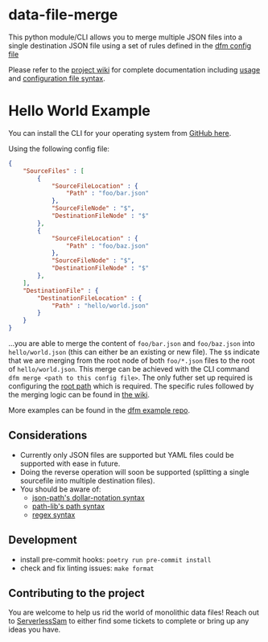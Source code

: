 # data-file-merge

This python module/CLI allows you to merge multiple JSON files into a single destination JSON file using a set of rules defined in the [dfm config file](https://github.com/ServerlessSam/data-file-merge/wiki/Configuration)

Please refer to the [project wiki](https://github.com/ServerlessSam/data-file-merge/wiki) for complete documentation including [usage](https://github.com/ServerlessSam/data-file-merge/wiki/Usage) and [configuration file syntax](https://github.com/ServerlessSam/data-file-merge/wiki/Configuration).

# Hello World Example

You can install the CLI for your operating system from [GitHub here](https://github.com/ServerlessSam/data-file-merge/releases).

Using the following config file:
```json
{
    "SourceFiles" : [
        {
            "SourceFileLocation" : {
                "Path" : "foo/bar.json"
            },
            "SourceFileNode" : "$",
            "DestinationFileNode" : "$"
        },
        {
            "SourceFileLocation" : {
                "Path" : "foo/baz.json"
            },
            "SourceFileNode" : "$",
            "DestinationFileNode" : "$"
        },
    ],
    "DestinationFile" : {
        "DestinationFileLocation" : {
            "Path" : "hello/world.json"
        }
    }
}
```
...you are able to merge the content of `foo/bar.json` and `foo/baz.json` into `hello/world.json` (this can either be an existing or new file). The `$`s indicate that we are merging from the root node of both `foo/*.json` files to the root of `hello/world.json`.
This merge can be achieved with the CLI command `dfm merge <path to this config file>`.
The only futher set up required is configuring the [root path](https://github.com/ServerlessSam/data-file-merge/wiki/Usage#more-on-the-root-path) which is required.
The specific rules followed by the merging logic can be found in [the wiki](https://github.com/ServerlessSam/data-file-merge/wiki/Merging-Logic).

More examples can be found in the [dfm example repo](https://github.com/ServerlessSam/dfm-examples).

## Considerations

* Currently only JSON files are supported but YAML files could be supported with ease in future.
* Doing the reverse operation will soon be supported (splitting a single sourcefile into multiple destination files).
* You should be aware of:
  * [json-path's dollar-notation syntax](https://pypi.org/project/jsonpath-ng/)
  * [path-lib's path syntax](https://docs.python.org/3/library/pathlib.html)
  * [regex syntax](https://www.rexegg.com/regex-quickstart.html)

## Development

* install pre-commit hooks: ``poetry run pre-commit install``
* check and fix linting issues: ``make format``

## Contributing to the project

You are welcome to help us rid the world of monolithic data files! Reach out to [ServerlessSam](https://github.com/ServerlessSam) to either find some tickets to complete or bring up any ideas you have.
